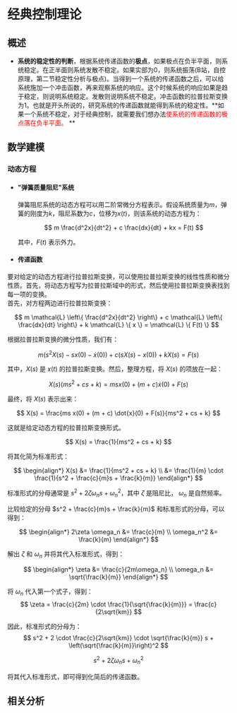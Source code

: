 # 经典控制理论

## 概述

- **系统的稳定性的判断**，根据系统传递函数的**极点**，如果极点在负半平面，则系统稳定。在正半面则系统发散不稳定。如果实部为0，则系统振荡(B站，自控原理，第二节稳定性分析与极点)。当得到一个系统的传递函数之后，可以给系统施加一个冲击函数，再来观察系统的响应。这个时候系统的响应如果是趋于稳定，则说明系统稳定。发散则说明系统不稳定。冲击函数的拉普拉斯变换为1。也就是开头所说的，研究系统的传递函数就能得到系统的稳定性。**如果一个系统不稳定，对于经典控制，就需要我们想办法<span style="color: red;">使系统的传递函数的极点落在负半平面。</span>
**

## 数学建模

### 动态方程

- #### "弹簧质量阻尼"系统

    弹簧阻尼系统的动态方程可以用二阶常微分方程表示。假设系统质量为$m$，弹簧的刚度为$k$，阻尼系数为$c$，位移为$x(t)$，则该系统的动态方程为：

    $$ m \frac{d^2x}{dt^2} + c \frac{dx}{dt} + kx = F(t) $$

    其中，$F(t)$ 表示外力。

- #### 传递函数
  
要对给定的动态方程进行拉普拉斯变换，可以使用拉普拉斯变换的线性性质和微分性质。首先，将动态方程写为拉普拉斯域中的形式，然后使用拉普拉斯变换表找到每一项的变换。\
首先，对方程两边进行拉普拉斯变换：

$$ m \mathcal{L} \left\{ \frac{d^2x}{dt^2} \right\} + c \mathcal{L} \left\{ \frac{dx}{dt} \right\} + k \mathcal{L} \{ x \} = \mathcal{L} \{ F(t) \} $$

根据拉普拉斯变换的微分性质，我们有：

$$ m (s^2 X(s) - s x(0) - \dot{x}(0)) + c (s X(s) - x(0)) + k X(s) = F(s) $$

  其中，$X(s)$ 是 $x(t)$ 的拉普拉斯变换。然后，整理方程，将 $X(s)$ 的项放在一起：

$$ X(s) (ms^2 + cs + k) = ms x(0) + (m + c) \dot{x}(0) + F(s) $$

  最终，将 $X(s)$ 表示出来：

$$ X(s) = \frac{ms x(0) + (m + c) \dot{x}(0) + F(s)}{ms^2 + cs + k} $$

   这就是给定动态方程的拉普拉斯变换形式。

$$
X(s) = \frac{1}{ms^2 + cs + k}
$$

将其化简为标准形式：

$$
\begin{align*}
X(s) &= \frac{1}{ms^2 + cs + k} \\
&= \frac{1}{m} \cdot \frac{1}{s^2 + \frac{c}{m}s + \frac{k}{m}}
\end{align*}
$$

标准形式的分母通常是 $s^2 + 2\zeta \omega_n s + \omega_n^2$，其中 $\zeta$ 是阻尼比， $\omega_n$ 是自然频率。

比较给定的分母 $s^2 + \frac{c}{m}s + \frac{k}{m}$ 和标准形式的分母，可以得到：

$$
\begin{align*}
2\zeta \omega_n &= \frac{c}{m} \\
\omega_n^2 &= \frac{k}{m}
\end{align*}
$$

解出 $\zeta$ 和 $\omega_n$ 并将其代入标准形式，得到：

$$
\begin{align*}
\zeta &= \frac{c}{2m\omega_n} \\
\omega_n &= \sqrt{\frac{k}{m}}
\end{align*}
$$

将 $\omega_n$ 代入第一个式子，得到：
$$
\zeta = \frac{c}{2m} \cdot \frac{1}{\sqrt{\frac{k}{m}}} = \frac{c}{2\sqrt{km}}
$$

因此，标准形式的分母为：
$$
s^2 + 2 \cdot \frac{c}{2\sqrt{km}} \cdot \sqrt{\frac{k}{m}} s + \left(\sqrt{\frac{k}{m}}\right)^2
$$

$$
s^2 + 2 \zeta \omega_n s + \omega_n^2
$$

将其代入标准形式，即可得到化简后的传递函数。

## 相关分析
